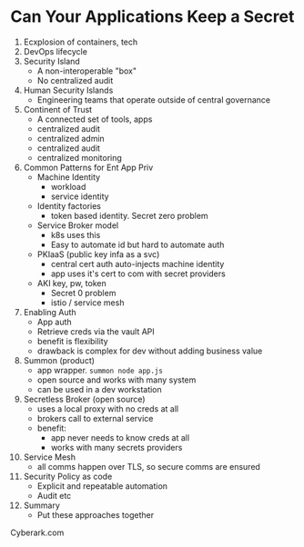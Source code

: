 # Can Your Applications Keep a Secret

1. Ecxplosion of containers, tech
2. DevOps lifecycle
3. Security Island
    * A non-interoperable "box"
    * No centralized audit
4. Human Security Islands
    * Engineering teams that operate outside of central governance
5. Continent of Trust
    * A connected set of tools, apps
    * centralized audit
    * centralized admin
    * centralized audit
    * centralized monitoring
6. Common Patterns for Ent App Priv
    * Machine Identity
      * workload
      * service identity
    * Identity factories
      * token based identity. Secret zero problem
    * Service Broker model
      * k8s uses this
      * Easy to automate id but hard to automate auth
    * PKIaaS (public key infa as a svc)
      * central cert auth auto-injects machine identity
      * app uses it's cert to com with secret providers
    * AKI key, pw, token
      * Secret 0 problem
      * istio / service mesh
7. Enabling Auth
    * App auth
    * Retrieve creds via the vault API
    * benefit is flexibility
    * drawback is complex for dev without adding business value
8. Summon (product)
    * app wrapper. `summon node app.js`
    * open source and works with many system
    * can be used in a dev workstation
9. Secretless Broker (open source)
    * uses a local proxy with no creds at all
    * brokers call to external service
    * benefit: 
      * app never needs to know creds at all
      * works with many secrets providers
10. Service Mesh
    * all comms happen over TLS, so secure comms are ensured
11. Security Policy as code
    * Explicit and repeatable automation
    * Audit etc
12. Summary
    * Put these approaches together

Cyberark.com
